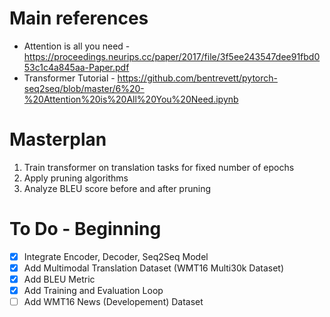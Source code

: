 # Main references
* Attention is all you need - https://proceedings.neurips.cc/paper/2017/file/3f5ee243547dee91fbd053c1c4a845aa-Paper.pdf
* Transformer Tutorial - https://github.com/bentrevett/pytorch-seq2seq/blob/master/6%20-%20Attention%20is%20All%20You%20Need.ipynb
# Masterplan
1. Train transformer on translation tasks for fixed number of epochs
2. Apply pruning algorithms
3. Analyze BLEU score before and after pruning

# To Do - Beginning
* [x] Integrate Encoder, Decoder, Seq2Seq Model
* [x] Add Multimodal Translation Dataset (WMT16 Multi30k Dataset)
* [x] Add BLEU Metric
* [x] Add Training and Evaluation Loop
* [ ] Add WMT16 News (Developement) Dataset 
